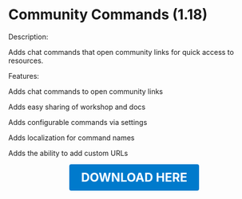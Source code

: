 # Community Commands (1.18)

Description:

Adds chat commands that open community links for quick access to resources.

Features:

Adds chat commands to open community links

Adds easy sharing of workshop and docs

Adds configurable commands via settings

Adds localization for command names

Adds the ability to add custom URLs

<p align="center"><a href="https://github.com/LiliaFramework/Modules/raw/refs/heads/gh-pages/communitycommands.zip" style="display:inline-block;padding:12px 24px;font-size:1.5rem;font-weight:bold;text-decoration:none;color:#fff;background-color:#007acc;border-radius:4px;">DOWNLOAD HERE</a></p>